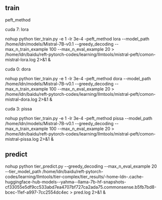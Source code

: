 
## train


peft_method


cuda 7: lora

nohup python tier_train.py -e 1 -lr 3e-4 -peft_method lora --model_path /home/ldn/models/Mistral-7B-v0.1 --greedy_decoding --max_n_train_example 100 --max_n_eval_example 20  > /home/ldn/baidu/reft-pytorch-codes/learning/llmtools/mistral-peft/comon-mistral-lora.log 2>&1 &


cuda 0: dora

nohup python tier_train.py -e 1 -lr 3e-4 -peft_method dora --model_path /home/ldn/models/Mistral-7B-v0.1 --greedy_decoding --max_n_train_example 100 --max_n_eval_example 20  > /home/ldn/baidu/reft-pytorch-codes/learning/llmtools/mistral-peft/comon-mistral-dora.log 2>&1 &


cuda 3: pissa

nohup python tier_train.py -e 1 -lr 3e-4 -peft_method pissa --model_path /home/ldn/models/Mistral-7B-v0.1 --greedy_decoding --max_n_train_example 100 --max_n_eval_example 20  > /home/ldn/baidu/reft-pytorch-codes/learning/llmtools/mistral-peft/comon-mistral-pissa.log 2>&1 &





## predict
nohup python tier_predict.py --greedy_decoding --max_n_eval_example 20 --tier_model_path /home/ldn/baidu/reft-pytorch-codes/learning/llmtools/tier-complex/tier_results/-home-ldn-.cache-huggingface-hub-models--yahma--llama-7b-hf-snapshots-cf33055e5df9cc533abd7ea4707bf727ca2ada75.commonsense.b5fb7bd8-bcec-11ef-a997-7cc2554dc4ec > pred.log 2>&1 &



